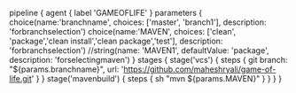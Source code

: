 pipeline {
    agent { label 'GAMEOFLIFE' }
    parameters {
        choice(name:'branchname', choices: ['master', 'branch1'], description: 'forbranchselection')
        choice(name:'MAVEN', choices: ['clean', 'package','clean install','clean package','test'], description: 'forbranchselection')
        //string(name: 'MAVEN1', defaultValue: 'package', description: 'forselectingmaven')
    }
    stages {
        stage('vcs') {
            steps {
            git branch: "${params.branchname}",
                   url: 'https://github.com/maheshryali/game-of-life.git'
                   }
        }
        stage('mavenbuild') {
            steps {
            sh "mvn ${params.MAVEN}"
            }
        }
    }
}